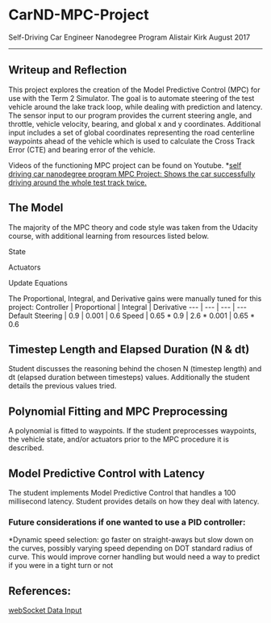 # CarND-MPC-Project
Self-Driving Car Engineer Nanodegree Program
Alistair Kirk August 2017

---

## Writeup and Reflection
This project explores the creation of the Model Predictive Control (MPC) for use with the Term 2 Simulator. The goal is to automate steering of the test vehicle around the lake track loop, while dealing with prediction and latency.
The sensor input to our program provides the current steering angle, and throttle, vehicle velocity, bearing, and global x and y coordinates. 
Additional input includes a set of global coordinates representing the road centerline waypoints ahead of the vehicle which is used to calculate the Cross Track Error (CTE) and bearing error of the vehicle.

Videos of the functioning MPC project can be found on Youtube.
*[self driving car nanodegree program MPC Project: Shows the car successfully driving around the whole test track twice.](https://youtu.be/0eK-djsJhzw)

## The Model

The majority of the MPC theory and code style was taken from the Udacity course, with additional learning from resources listed below.

State

Actuators

Update Equations

The Proportional, Integral, and Derivative gains were manually tuned for this project:
Controller | Proportional | Integral | Derivative
--- | --- | --- | ---
Default Steering | 0.9 | 0.001 | 0.6 
Speed | 0.65 * 0.9 | 2.6 * 0.001 | 0.65 * 0.6

## Timestep Length and Elapsed Duration (N & dt)
Student discusses the reasoning behind the chosen N (timestep length) and dt (elapsed duration between timesteps) values. Additionally the student details the previous values tried.

## Polynomial Fitting and MPC Preprocessing
A polynomial is fitted to waypoints.
If the student preprocesses waypoints, the vehicle state, and/or actuators prior to the MPC procedure it is described.

## Model Predictive Control with Latency
The student implements Model Predictive Control that handles a 100 millisecond latency. Student provides details on how they deal with latency.


### Future considerations if one wanted to use a PID controller:
*Dynamic speed selection: go faster on straight-aways but slow down on the curves, possibly varying speed depending on DOT standard radius of curve. This would improve corner handling but would need a way to predict if you were in a tight turn or not
## References:
[webSocket Data Input](https://github.com/udacity/CarND-MPC-Project/blob/master/DATA.md)
